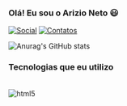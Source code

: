 ### Olá! Eu sou o Arizio Neto 😃


[![Social](	https://img.shields.io/badge/Instagram-E4405F?style=for-the-badge&logo=instagram&logoColor=white)](https://instagram.com/arizio_neto)
[![Contatos](https://img.shields.io/badge/LinkedIn-0077B5?style=for-the-badge&logo=linkedin&logoColor=white)](https://linkedin.com/in/arizio-neto-)

![Anurag's GitHub stats](https://github-readme-stats.vercel.app/api?username=arizioneto&show_icons=true&theme=onedark)

### Tecnologias que eu utilizo

<div style="display: inline_block"><br/> 
    <img align="center" alt="html5" src="" />
</div>

